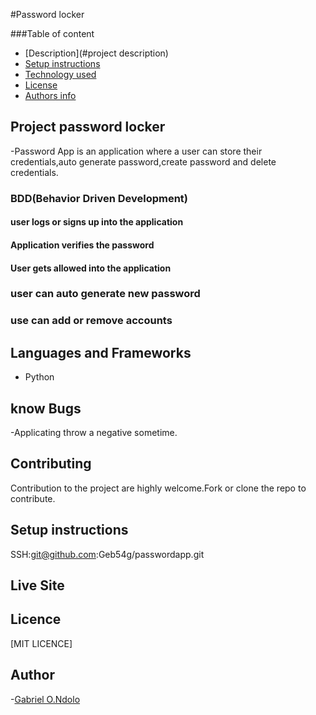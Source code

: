 #Password locker

###Table of content

- [Description](#project description)
- [Setup instructions](#setup-instructions)
- [Technology used](#language-and-frameworks)
- [License](#license)
- [Authors info](#Author)

## Project password locker

-Password App is an application where a user can store their credentials,auto generate password,create password and delete credentials.

### BDD(Behavior Driven Development)

#### user logs or signs up into the application 

#### Application verifies the password

#### User gets allowed into the application

### user can auto generate new password

### use can add or remove accounts

## Languages and Frameworks

- Python

## know Bugs

-Applicating throw a negative sometime.

## Contributing

Contribution to the project are highly welcome.Fork or clone the repo to contribute.

## Setup instructions

SSH:git@github.com:Geb54g/passwordapp.git

## Live Site

## Licence

[MIT LICENCE]

## Author

-[Gabriel O.Ndolo](https://github.com/Geb54g)
